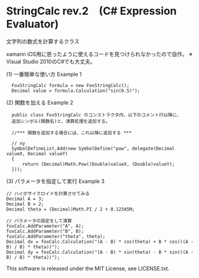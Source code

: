 StringCalc rev.2　(C# Expression Evaluator)
============================================
文字列の数式を計算するクラス

xamarin iOS用に思ったように使えるコードを見つけられなかったので自作。
※ Visual Studio 2010のC#でも大丈夫。

(1) 一番簡単な使い方
    Example 1

      FoxStringCalc formula = new FoxStringCalc();
      Decimal value = formula.Calculation("sin(0.5)");


(2) 関数を加える
    Example 2

      public class FoxStringCalc のコンストラクタ内、以下のコメント行以降に、
      追加シンボル(関数名)と、演算処理を追加する。

      //*** 関数を追加する場合には、これ以降に追加する ***

      // xy
      SymbolDefineList.Add(new SymbolDefine("pow", delegate(Decimal valueX, Decimal valueY)
      {
          return (Decimal)Math.Pow((Double)valueX, (Double)valueY);
      }));


(3) パラメータを指定して実行
    Example 3

    // ハイポサイクロイドを計算させてみる
    Decimal A = 3;
    Decimal B = 2;
    Decimal theta = (Decimal)Math.PI / 2 + 0.12345M;

    // パラメータの設定をして演算
    foxCalc.AddParameter("A", A);
    foxCalc.AddParameter("B", B);
    foxCalc.AddParameter("theta", theta);
    Decimal dx = foxCalc.Calculation("(A - B) * cos(theta) + B * cos(((A - B) / B) * theta))");
    Decimal dy = foxCalc.Calculation("(A - B) * sin(theta) - B * sin(((A - B) / B) * theta))");


This software is released under the MIT License, see LICENSE.txt.
